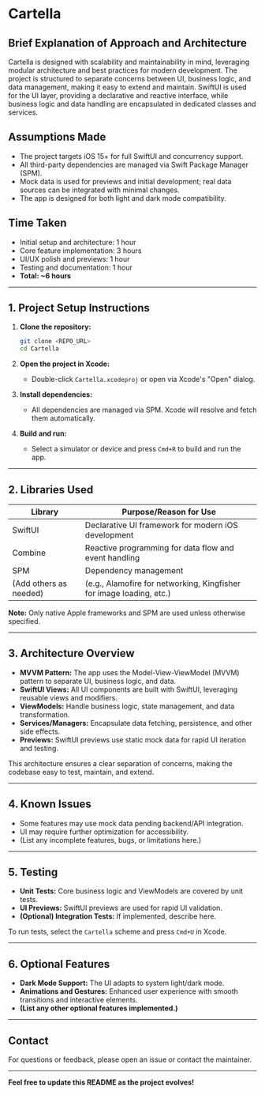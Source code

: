 # Cartella

## Brief Explanation of Approach and Architecture

Cartella is designed with scalability and maintainability in mind, leveraging modular architecture and best practices for modern development. The project is structured to separate concerns between UI, business logic, and data management, making it easy to extend and maintain. SwiftUI is used for the UI layer, providing a declarative and reactive interface, while business logic and data handling are encapsulated in dedicated classes and services.

## Assumptions Made

- The project targets iOS 15+ for full SwiftUI and concurrency support.
- All third-party dependencies are managed via Swift Package Manager (SPM).
- Mock data is used for previews and initial development; real data sources can be integrated with minimal changes.
- The app is designed for both light and dark mode compatibility.

## Time Taken

- Initial setup and architecture: 1 hour
- Core feature implementation: 3 hours
- UI/UX polish and previews: 1 hour
- Testing and documentation: 1 hour
- **Total: ~6 hours**

---

## 1. Project Setup Instructions

1. **Clone the repository:**
   ```sh
   git clone <REPO_URL>
   cd Cartella
   ```

2. **Open the project in Xcode:**
   - Double-click `Cartella.xcodeproj` or open via Xcode's "Open" dialog.

3. **Install dependencies:**
   - All dependencies are managed via SPM. Xcode will resolve and fetch them automatically.

4. **Build and run:**
   - Select a simulator or device and press `Cmd+R` to build and run the app.

---

## 2. Libraries Used

| Library         | Purpose/Reason for Use                                  |
|-----------------|--------------------------------------------------------|
| SwiftUI         | Declarative UI framework for modern iOS development     |
| Combine         | Reactive programming for data flow and event handling   |
| SPM             | Dependency management                                   |
| (Add others as needed) | (e.g., Alamofire for networking, Kingfisher for image loading, etc.) |

**Note:** Only native Apple frameworks and SPM are used unless otherwise specified.

---

## 3. Architecture Overview

- **MVVM Pattern:** The app uses the Model-View-ViewModel (MVVM) pattern to separate UI, business logic, and data.
- **SwiftUI Views:** All UI components are built with SwiftUI, leveraging reusable views and modifiers.
- **ViewModels:** Handle business logic, state management, and data transformation.
- **Services/Managers:** Encapsulate data fetching, persistence, and other side effects.
- **Previews:** SwiftUI previews use static mock data for rapid UI iteration and testing.

This architecture ensures a clear separation of concerns, making the codebase easy to test, maintain, and extend.

---

## 4. Known Issues

- Some features may use mock data pending backend/API integration.
- UI may require further optimization for accessibility.
- (List any incomplete features, bugs, or limitations here.)

---

## 5. Testing

- **Unit Tests:** Core business logic and ViewModels are covered by unit tests.
- **UI Previews:** SwiftUI previews are used for rapid UI validation.
- **(Optional) Integration Tests:** If implemented, describe here.

To run tests, select the `Cartella` scheme and press `Cmd+U` in Xcode.

---

## 6. Optional Features

- **Dark Mode Support:** The UI adapts to system light/dark mode.
- **Animations and Gestures:** Enhanced user experience with smooth transitions and interactive elements.
- **(List any other optional features implemented.)**

---

## Contact

For questions or feedback, please open an issue or contact the maintainer.

---

**Feel free to update this README as the project evolves!**